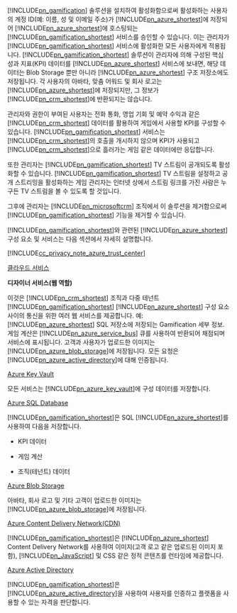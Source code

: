 [!INCLUDE[pn_gamification](pn-gamification.md)] 솔루션을 설치하여 활성화함으로써 활성화하는 사용자의 계정 ID(예: 이름, 성 및 이메일 주소)가 [!INCLUDE[pn_azure_shortest](pn-azure-shortest.md)]에 저장되어 [!INCLUDE[pn_azure_shortest](pn-azure-shortest.md)]에 호스팅되는 [!INCLUDE[pn_gamification_shortest](pn-gamification-shortest.md)] 서비스를 승인할 수 있습니다. 이는 관리자가 [!INCLUDE[pn_gamification_shortest](pn-gamification-shortest.md)] 서비스에 활성화한 모든 사용자에게 적용됩니다. [!INCLUDE[pn_gamification_shortest](pn-gamification-shortest.md)] 솔루션이 관리자에 의해 구성된 핵심 성과 지표(KPI) 데이터를 [!INCLUDE[pn_azure_shortest](pn-azure-shortest.md)] 서비스에 보내면, 해당 데이터는 Blob Storage 뿐만 아니라 [!INCLUDE[pn_azure_shortest](pn-azure-shortest.md)] 구조 저장소에도 저장됩니다.  각 사용자의 아바타, 맞춤 어워드 및 회사 로고는 [!INCLUDE[pn_azure_shortest](pn-azure-shortest.md)]에 저장되지만, 그 정보가 [!INCLUDE[pn_crm_shortest](pn-crm-shortest.md)]에 반환되지는 않습니다.  
  
관리자와 권한이 부여된 사용자는 전화 통화, 영업 기회 및 예약 수익과 같은 [!INCLUDE[pn_crm_shortest](pn-crm-shortest.md)] 데이터를 활용하여 게임에서 사용할 KPI를 구성할 수 있습니다. [!INCLUDE[pn_gamification_shortest](pn-gamification-shortest.md)] 서비스는 [!INCLUDE[pn_crm_shortest](pn-crm-shortest.md)]의 호출을 개시하지 않으며 KPI가 사용되고 [!INCLUDE[pn_crm_shortest](pn-crm-shortest.md)]으로 흘러가는 게임 같은 데이터에만 응답합니다.  
  
또한 관리자는 [!INCLUDE[pn_gamification_shortest](pn-gamification-shortest.md)] TV 스트림이 공개되도록 활성화할 수 있습니다. [!INCLUDE[pn_gamification_shortest](pn-gamification-shortest.md)] TV 스트림을 설정하고 공개 스트리밍을 활성화하는 게임 관리자는 인터넷 상에서 스트림 링크를 가진 사람은 누구든 TV 스트림을 볼 수 있도록 할 것입니다.  
  
그후에 관리자는 [!INCLUDE[pn_microsoftcrm](pn-microsoftcrm.md)] 조직에서 이 솔루션을 제거함으로써 [!INCLUDE[pn_gamification_shortest](pn-gamification-shortest.md)] 기능을 제거할 수 있습니다.  
  
[!INCLUDE[pn_gamification_shortest](pn-gamification-shortest.md)]와 관련된 [!INCLUDE[pn_azure_shortest](pn-azure-shortest.md)] 구성 요소 및 서비스는 다음 섹션에서 자세히 설명합니다.  
  
[!INCLUDE[cc_privacy_note_azure_trust_center](cc-privacy-note-azure-trust-center.md)]  
  
[클라우드 서비스](https://azure.microsoft.com/services/cloud-services/)  
  
 **디자이너 서비스(웹 역할)**  
  
이것은 [!INCLUDE[pn_crm_shortest](pn-crm-shortest.md)] 조직과 다중 테넌트 [!INCLUDE[pn_gamification_shortest](pn-gamification-shortest.md)] [!INCLUDE[pn_azure_shortest](pn-azure-shortest.md)] 구성 요소 사이의 통신을 위한 여러 웹 서비스를 제공합니다. 예: [!INCLUDE[pn_azure_shortest](pn-azure-shortest.md)] SQL 저장소에 저장되는 Gamification 세부 정보.  게임 계산은 [!INCLUDE[pn_azure_service_bus](pn-azure-service-bus.md)] 큐를 사용하여 반환되어 채점되며 서비스에 표시됩니다.  고객과 사용자가 업로드한 이미지는 [!INCLUDE[pn_azure_blob_storage](pn-azure-blob-storage.md)]에 저장됩니다. 모든 요청은 [!INCLUDE[pn_azure_active_directory](pn-azure-active-directory.md)]에 대해 인증됩니다.  
  
[Azure Key Vault](https://azure.microsoft.com/services/key-vault/)  
  
모든 서비스는 [!INCLUDE[pn_azure_key_vault](pn-azure-key-vault.md)]에 구성 데이터를 저장합니다.  
  
[Azure SQL Database](https://azure.microsoft.com/services/sql-database/)  
  
[!INCLUDE[pn_gamification_shortest](pn-gamification-shortest.md)]은 SQL [!INCLUDE[pn_azure_shortest](pn-azure-shortest.md)]를 사용하여 다음을 저장합니다.  
  
- KPI 데이터  
  
- 게임 계산  
  
- 조직(테넌트) 데이터  
  
[Azure Blob Storage](https://azure.microsoft.com/services/storage/)  
  
아바타, 회사 로고 및 기타 고객이 업로드한 이미지는 [!INCLUDE[pn_azure_blob_storage](pn-azure-blob-storage.md)]에 저장됩니다.  
  
[Azure Content Delivery Network(CDN)](https://azure.microsoft.com/services/cdn/)  
  
[!INCLUDE[pn_gamification_shortest](pn-gamification-shortest.md)]은 [!INCLUDE[pn_azure_shortest](pn-azure-shortest.md)] Content Delivery Network를 사용하여 이미지(고객 로고 같은 업로드된 이미지 포함), [!INCLUDE[pn_JavaScript](pn-javascript.md)] 및 CSS 같은 정적 콘텐츠를 런타임에 제공합니다.  
  
[Azure Active Directory](https://azure.microsoft.com/services/active-directory/)  
  
[!INCLUDE[pn_gamification_shortest](pn-gamification-shortest.md)]은 [!INCLUDE[pn_azure_active_directory](pn-azure-active-directory.md)]을 사용하여 사용자를 인증하고 플랫폼을 사용할 수 있는 자격을 판단합니다.